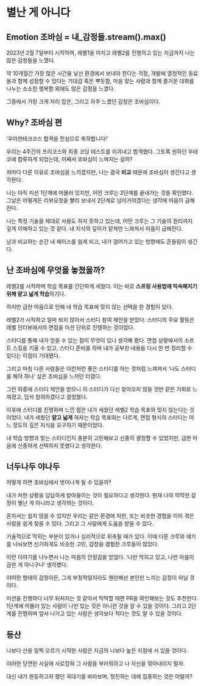 # 별난 게 아니다

## Emotion 조바심 = 내_감정들.stream().max()
2023년 2월 7일부터 시작하여, 레벨1을 마치고 레벨2를 진행하고 있는 지금까지 나는 많은 감정들을 느꼈다.

약 10개월간 가장 많은 시간을 낯선 환경에서 보내야 한다는 걱정, 개발에 열정적인 동료들과 함께 성장할 수 있다는 기대감 혹은 뿌듯함, 마음 맞는 사람과 함께 즐거운 대화를 나누는 소소한 행복함 외에도 많은 감정을 느꼈다.

그중에서 가장 크게 자리 잡은, 그리고 자주 느꼈던 감정은 조바심이다.

## Why? 조바심 편
‘우아한테크코스 합격을 진심으로 축하합니다!’ 

우리는 4주간의 프리코스와 최종 코딩 테스트를 이겨내고 합격했다. 그토록 원하던 우테코에 합류하게 되었는데, 어째서 조바심이 느껴지는 걸까?

저마다 다른 이유로 조바심을 느끼겠지만, 나는 결국 **비교** 때문에 조바심이 생긴다고 생각한다.

나는 아직 미션 1단계에 머물러 있지만, 어떤 크루는 2단계를 끝내가는 것을 확인했다. 그날은 어떻게든 리뷰요청을 빨리 보내서 2단계로 넘어가야겠다는 생각에 마음이 급해진다.

나는 특정 기술을 제대로 사용도 하지 못하고 있는데, 어떤 크루는 그 기술의 원리까지 깊게 이해하고 있는 것 같다. 내 지식의 깊이가 얕게만 느껴져서 마음이 급해진다.

남과 비교하는 순간 내 페이스를 잃게 되고, 내가 걸어가고 있는 방향에도 흔들림이 생긴다.

## 난 조바심에 무엇을 놓쳤을까?
레벨2를 시작하며 학습 목표를 간단하게 세웠다. 이는 바로 **스프링 사용법에 익숙해지기 위해 얕고 넓게 학습**하기다.

하지만 급한 마음으로 인해 내 학습 목표에 맞지 않는 선택을 한 경험이 있다.

레벨2가 시작하고 얼마 되지 않아서 스터디 참여 제안을 받았다. 스터디의 주요 활동은 레벨 인터뷰에서의 면접을 미션 단위로 진행하는 것이었다.

스터디를 통해 내가 얻을 수 있는 점이 무엇이 있나 생각해 봤다. 면접 상황에서의 소프트 스킬을 키울 수 있고, 스터디 준비를 하며 내가 공부한 내용을 다시 한 번 정리할 수 있다는 이점이 기대됐다.

그리고 마침 다른 사람들은 이런저런 좋은 스터디를 하는 것처럼 느껴져서 ‘나도 스터디를 해야 하나’ 싶은 조바심을 느끼던 터였다. 

그런 와중에 스터디 제안을 받으니 이 스터디가 다신 찾아오지 않을 것만 같은 기회로 느껴졌고, 덥석 참여하겠다고 결정했다.

이후에 스터디를 진행하며 느낀 점은 내가 세웠던 레벨2 학습 목표와 맞지 않는다는 것이었다. 내가 세웠던 **얕고 넓게** 하자는 학습 목표와는 다르게, 면접 형식의 스터디는 어느 정도의 깊은 지식을 요구하기 때문이었다.

내 학습 방향과 맞는 스터디인지 충분히 고민해보고 신중히 결정할 수 있었지만, 급한 마음에 신중하게 선택하지 못했다고 생각한다.

## 너두나두 야나두
어떻게 하면 조바심에서 벗어나게 될 수 있을까?

내가 처한 상황을 담담하게 받아들이는 것이 필요하다고 생각한다. 현재 나의 막막한 감정이 별난 게 아니라고 생각하는 것이다.

혼자서는 쉽지 않을 수 있지만 우리는 같은 환경에 처한, 또는 비슷한 경험을 이미 겪은 사람을 쉽게 찾을 수 있다. 그리고 그 사람에게 도움을 받을 수 있다.

기술적으로 막히는 부분이 있거나 심리적으로 위축될 때가 있다. 이때 다른 크루와 얘기를 나눠보면 신기하게도 비슷한 고민, 감정을 경험한 크루들이 많았다.

이런 이야기를 나누면서 나는 마음의 안정감을 얻었다. ‘나만 막히고 있고, 나만 마음이 급한 게 아니구나’ 생각했다.

어떠한 형태의 감정이든, 그게 부정적일지라도 웬만해선 본인만 느끼는 감정이 아닐 것이다. 

미션을 진행하다 너무 뒤처지는 것 같아서 막막할 때면 PR을 확인해보는 것도 추천한다. 1단계에 머물러 있는 사람이 나만 있는 것은 아니란 것을 알 수 있을 것이다. 그리고 2단계를 진행하며 앞서 나가고 있는 사람은 생각보다 적다는 것도 알 수 있을 것이다.

## 등산
나보다 산을 일찍 오르기 시작한 사람은 지금의 나보다 높은 지점에 서 있을 것이다. 

이러한 당연한 사실에 사로잡혀 그 사람을 부러워하고 나 자신을 깎아내리지 말자.

대신 내가 완등하고자 했던 꼭대기를 바라보며, 정진하는 데에 집중하는 것은 어떨까?
